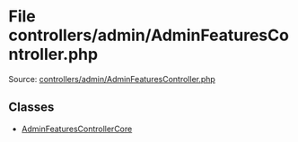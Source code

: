 File controllers/admin/AdminFeaturesController.php
=========
Source: [controllers/admin/AdminFeaturesController.php](https://github.com/PrestaShop/PrestaShop/blob/1.6.1.1/controllers/admin/AdminFeaturesController.php)


Classes
-------

* [AdminFeaturesControllerCore](class.AdminFeaturesControllerCore)


